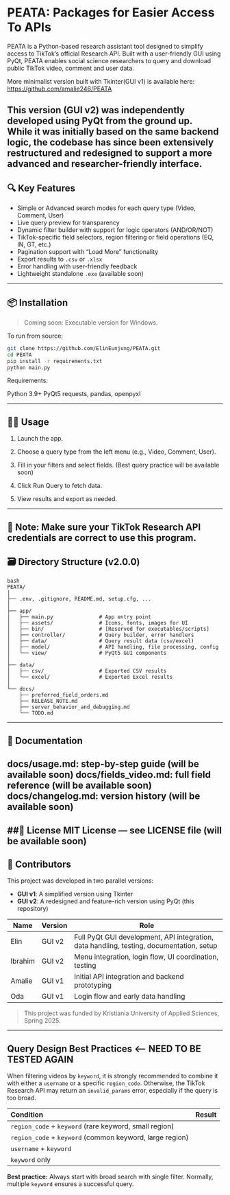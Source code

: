 # PEATA: Packages for Easier Access To APIs

PEATA is a Python-based research assistant tool designed to simplify access to TikTok’s official Research API. Built with a user-friendly GUI using PyQt, PEATA enables social science researchers to query and download public TikTok video, comment and user data.

More minimalist version built with Tkinter(GUI v1) is available here: 
https://github.com/amalie246/PEATA

This version (GUI v2) was independently developed using PyQt from the ground up.  
While it was initially based on the same backend logic, the codebase has since been extensively restructured and redesigned to support a more advanced and researcher-friendly interface.
---


## 🔍 Key Features

- Simple or Advanced search modes for each query type (Video, Comment, User)
- Live query preview for transparency
- Dynamic filter builder with support for logic operators (AND/OR/NOT)
- TikTok-specific field selectors, region filtering or field operations (EQ, IN, GT, etc.)
- Pagination support with “Load More” functionality
- Export results to `.csv` or `.xlsx`
- Error handling with user-friendly feedback
- Lightweight standalone `.exe` (available soon)

---

## 📦 Installation

> Coming soon: Executable version for Windows.

To run from source:

```bash
git clone https://github.com/ElinEunjung/PEATA.git
cd PEATA
pip install -r requirements.txt
python main.py
```

Requirements:

Python 3.9+
PyQt5
requests, pandas, openpyxl

---
## 🧑‍💻 Usage
1. Launch the app.

2. Choose a query type from the left menu (e.g., Video, Comment, User).

3. Fill in your filters and select fields. (Best query practice will be available soon)

4. Click Run Query to fetch data.

5. View results and export as needed.

---

## 📝 Note: Make sure your TikTok Research API credentials are correct to use this program.

## 🗃 Directory Structure (v2.0.0)

```
bash
PEATA/
│
├── .env, .gitignore, README.md, setup.cfg, ...
│
├── app/
│   ├── main.py               # App entry point
│   ├── assets/               # Icons, fonts, images for UI
│   ├── bin/                  # [Reserved for executables/scripts]
│   ├── controller/           # Query builder, error handlers
│   ├── data/                 # Query result data (csv/excel)
│   ├── model/                # API handling, file processing, config
│   └── view/                 # PyQt5 GUI components
│
├── data/
│   ├── csv/                  # Exported CSV results
│   └── excel/                # Exported Excel results
│
└── docs/
    ├── preferred_field_orders.md
    ├── RELEASE_NOTE.md
    ├── server_behavior_and_debugging.md
    └── TODO.md

```
---

## 📖 Documentation
docs/usage.md: step-by-step guide (will be available soon)
docs/fields_video.md: full field reference (will be available soon)
docs/changelog.md: version history (will be available soon)
---

##📄 License
MIT License — see LICENSE file (will be available soon)
---

## 👤 Contributors

This project was developed in two parallel versions:  
- **GUI v1**: A simplified version using Tkinter  
- **GUI v2**: A redesigned and feature-rich version using PyQt (this repository)


| Name      | Version | Role                                                                                     |
|-----------|---------|------------------------------------------------------------------------------------------|
| Elin      | GUI v2  | Full PyQt GUI development, API integration, data handling, testing, documentation, setup |
| Ibrahim   | GUI v2  | Menu integration, login flow, UI coordination, testing                                   |
| Amalie    | GUI v1  | Initial API integration and backend prototyping                                          |
| Oda       | GUI v1  | Login flow and early data handling                                                       |

> This project was funded by Kristiania University of Applied Sciences, Spring 2025.
---

## Query Design Best Practices  <-- NEED TO BE TESTED AGAIN

When filtering videos by `keyword`, it is strongly recommended to combine it with either a `username` or a specific `region_code`. 
Otherwise, the TikTok Research API may return an `invalid_params` error, especially if the query is too broad.

| Condition | Result |
|:---|:---|
| `region_code` + `keyword` (rare keyword, small region) |  |
| `region_code` + `keyword` (common keyword, large region) |  |
| `username` + `keyword` |  |
| `keyword` only |  |

**Best practice:** Always start with broad search with single filter. Normally, multiple `keyword` ensures a successful query.

